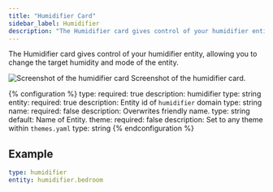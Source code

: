 ```yaml
---
title: "Humidifier Card"
sidebar_label: Humidifier
description: "The Humidifier card gives control of your humidifier entity, allowing you to change the target humidity and mode of the entity."
---
```


The Humidifier card gives control of your humidifier entity, allowing you to change the target humidity and mode of the entity.

<p class='img'>
  <img src='/images/lovelace/lovelace_humidifier_card.png' alt='Screenshot of the humidifier card'>
  Screenshot of the humidifier card.
</p>

{% configuration %}
type:
  required: true
  description: humidifier
  type: string
entity:
  required: true
  description: Entity id of `humidifier` domain
  type: string
name:
  required: false
  description: Overwrites friendly name.
  type: string
  default: Name of Entity.
theme:
  required: false
  description: Set to any theme within `themes.yaml`
  type: string
{% endconfiguration %}

## Example

```yaml
type: humidifier
entity: humidifier.bedroom
```
